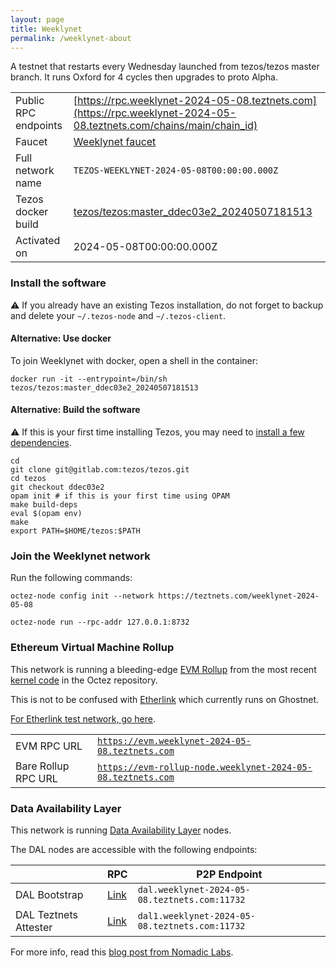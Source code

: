 ```yaml
---
layout: page
title: Weeklynet
permalink: /weeklynet-about
---
```


A testnet that restarts every Wednesday launched from tezos/tezos master branch. It runs Oxford for 4 cycles then upgrades to proto Alpha.

| | |
|-------|---------------------|
| Public RPC endpoints | [https://rpc.weeklynet-2024-05-08.teztnets.com](https://rpc.weeklynet-2024-05-08.teztnets.com/chains/main/chain_id)<br/> |
| Faucet | [Weeklynet faucet](https://faucet.weeklynet-2024-05-08.teztnets.com) |
| Full network name | `TEZOS-WEEKLYNET-2024-05-08T00:00:00.000Z` |
| Tezos docker build | [tezos/tezos:master_ddec03e2_20240507181513](https://hub.docker.com/r/tezos/tezos/tags?page=1&ordering=last_updated&name=master_ddec03e2_20240507181513) |
| Activated on | 2024-05-08T00:00:00.000Z |





### Install the software

⚠️  If you already have an existing Tezos installation, do not forget to backup and delete your `~/.tezos-node` and `~/.tezos-client`.



#### Alternative: Use docker

To join Weeklynet with docker, open a shell in the container:

```
docker run -it --entrypoint=/bin/sh tezos/tezos:master_ddec03e2_20240507181513
```


#### Alternative: Build the software

⚠️  If this is your first time installing Tezos, you may need to [install a few dependencies](https://tezos.gitlab.io/introduction/howtoget.html#setting-up-the-development-environment-from-scratch).

```
cd
git clone git@gitlab.com:tezos/tezos.git
cd tezos
git checkout ddec03e2
opam init # if this is your first time using OPAM
make build-deps
eval $(opam env)
make
export PATH=$HOME/tezos:$PATH
```

### Join the Weeklynet network

Run the following commands:

```
octez-node config init --network https://teztnets.com/weeklynet-2024-05-08

octez-node run --rpc-addr 127.0.0.1:8732
```


### Ethereum Virtual Machine Rollup

This network is running a bleeding-edge [EVM Rollup](https://docs.etherlink.com/welcome/what-is-etherlink) from the most recent [kernel code](https://gitlab.com/tezos/tezos/-/tree/master/etherlink) in the Octez repository.

This is not to be confused with [Etherlink](https://docs.etherlink.com/get-started/connect-your-wallet-to-etherlink) which currently runs on Ghostnet.

[For Etherlink test network, go here](https://docs.etherlink.com/get-started/connect-your-wallet-to-etherlink).

| | |
|-------|---------------------|
| EVM RPC URL | [`https://evm.weeklynet-2024-05-08.teztnets.com`](https://evm.weeklynet-2024-05-08.teztnets.com) |
| Bare Rollup RPC URL | [`https://evm-rollup-node.weeklynet-2024-05-08.teztnets.com`](https://evm-rollup-node.weeklynet-2024-05-08.teztnets.com/global/block/head) |




### Data Availability Layer

This network is running [Data Availability Layer](https://tezos.gitlab.io/shell/dal.html) nodes.


The DAL nodes are accessible with the following endpoints:

| | RPC | P2P Endpoint |
|------------|---------|--------------|
| DAL Bootstrap | [Link](https://dal-bootstrap-rpc.weeklynet-2024-05-08.teztnets.com/p2p/gossipsub/scores) | `dal.weeklynet-2024-05-08.teztnets.com:11732` |
| DAL Teztnets Attester | [Link](https://dal-attester-rpc.weeklynet-2024-05-08.teztnets.com/p2p/gossipsub/scores) | `dal1.weeklynet-2024-05-08.teztnets.com:11732` |


For more info, read this [blog post from Nomadic Labs](https://research-development.nomadic-labs.com/data-availability-layer-tezos.html).



